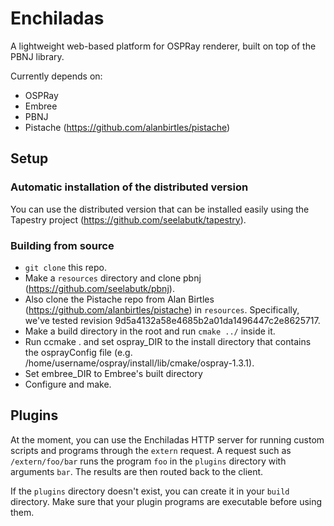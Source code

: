 # Enchiladas

A lightweight web-based platform for OSPRay renderer, built on top of the PBNJ library.

Currently depends on:

- OSPRay
- Embree
- PBNJ
- Pistache (https://github.com/alanbirtles/pistache)

## Setup

### Automatic installation of the distributed version

You can use the distributed version that can be installed easily using the Tapestry project (https://github.com/seelabutk/tapestry).

### Building from source

- `git clone` this repo.
- Make a `resources` directory and clone pbnj (https://github.com/seelabutk/pbnj).
- Also clone the Pistache repo from Alan Birtles (https://github.com/alanbirtles/pistache) in `resources`. Specifically, we've tested revision 9d5a4132a58e4685b2a01da1496447c2e8625717.
- Make a build directory in the root and run `cmake ../` inside it.
- Run ccmake . and set ospray_DIR to the install directory that contains the osprayConfig file (e.g. /home/username/ospray/install/lib/cmake/ospray-1.3.1). 
- Set embree_DIR to Embree's built directory
- Configure and make.

## Plugins

At the moment, you can use the Enchiladas HTTP server for running custom scripts and programs through the `extern` request. 
A request such as `/extern/foo/bar` runs the program `foo` in the `plugins` directory with arguments `bar`. The results are then routed back to the client. 

If the `plugins` directory doesn't exist, you can create it in your `build` directory. Make sure that your plugin programs are executable before using them. 
